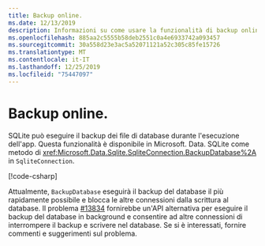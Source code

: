 ```yaml
---
title: Backup online.
ms.date: 12/13/2019
description: Informazioni su come usare la funzionalità di backup online di SQLite.
ms.openlocfilehash: 885aa2c5555b58deb2551c0a4e6933742a093457
ms.sourcegitcommit: 30a558d23e3ac5a52071121a52c305c85fe15726
ms.translationtype: MT
ms.contentlocale: it-IT
ms.lasthandoff: 12/25/2019
ms.locfileid: "75447097"
---
```

# <a name="online-backup"></a>Backup online.

SQLite può eseguire il backup dei file di database durante l'esecuzione dell'app. Questa funzionalità è disponibile in Microsoft. Data. SQLite come metodo di <xref:Microsoft.Data.Sqlite.SqliteConnection.BackupDatabase%2A> in `SqliteConnection`.

[!code-csharp[](../../../../samples/snippets/standard/data/sqlite/BackupSample/Program.cs?name=snippet_Backup)]

Attualmente, `BackupDatabase` eseguirà il backup del database il più rapidamente possibile e blocca le altre connessioni dalla scrittura al database. Il problema [#13834](https://github.com/aspnet/EntityFrameworkCore/issues/13834) fornirebbe un'API alternativa per eseguire il backup del database in background e consentire ad altre connessioni di interrompere il backup e scrivere nel database. Se si è interessati, fornire commenti e suggerimenti sul problema.
